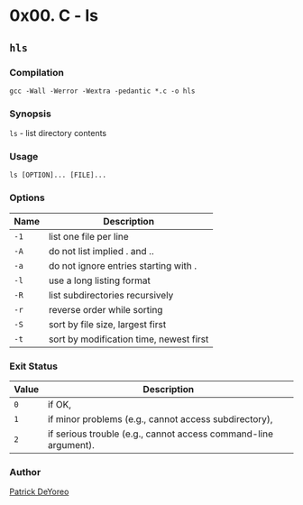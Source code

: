 # 0x00. C - ls

## `hls`

### Compilation

`gcc -Wall -Werror -Wextra -pedantic *.c -o hls`

### Synopsis

`ls` - list directory contents

### Usage

`ls [OPTION]... [FILE]...`

### Options

Name | Description
---- | ------------
`-1` | list one file per line
`-A` | do not list implied . and ..
`-a` | do not ignore entries starting with .
`-l` | use a long listing format
`-R` | list subdirectories recursively
`-r` | reverse order while sorting
`-S` | sort by file size, largest first
`-t` | sort by modification time, newest first

### Exit Status

Value | Description
----- | -----------
`0`   | if OK,
`1`   | if minor problems (e.g., cannot access subdirectory),
`2`   | if serious trouble (e.g., cannot access command-line argument).

### Author

[Patrick DeYoreo](github.com/patrickdeyoreo)
